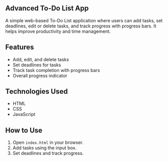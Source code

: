 ## Advanced To-Do List App 

A simple web-based To-Do List application where users can add tasks, set deadlines, edit or delete tasks, and track progress with progress bars. It helps improve productivity and time management.

## Features
- Add, edit, and delete tasks
- Set deadlines for tasks
- Track task completion with progress bars
- Overall progress indicator

## Technologies Used
- HTML
- CSS
- JavaScript

## How to Use
1. Open `index.html` in your browser.
2. Add tasks using the input box.
3. Set deadlines and track progress.
